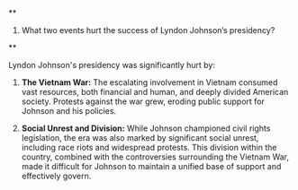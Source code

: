 **

1. What two events hurt the success of Lyndon Johnson’s presidency?
    

**

Lyndon Johnson's presidency was significantly hurt by:

1.  **The Vietnam War:** The escalating involvement in Vietnam consumed vast resources, both financial and human, and deeply divided American society. Protests against the war grew, eroding public support for Johnson and his policies.

2.  **Social Unrest and Division:** While Johnson championed civil rights legislation, the era was also marked by significant social unrest, including race riots and widespread protests. This division within the country, combined with the controversies surrounding the Vietnam War, made it difficult for Johnson to maintain a unified base of support and effectively govern.
